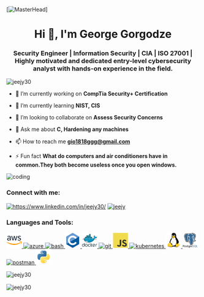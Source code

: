 [![MasterHead](https://cutewallpaper.org/28/cyber-wallpaper-gif/pixelated-minidump-pixel-art-background-pixel-city-desktop-wallpaper-art.gif)]
<h1 align="center">Hi 👋, I'm George Gorgodze</h1>
<h3 align="center">Security Engineer | Information Security | CIA | ISO 27001 | Highly motivated and dedicated entry-level cybersecurity analyst with hands-on experience in the field.</h3>


<p align="left"> <img src="https://komarev.com/ghpvc/?username=jeejy30&label=Profile%20views&color=0e75b6&style=flat" alt="jeejy30" /> </p>

- 🔭 I’m currently working on **CompTia Security+ Certification**

- 🌱 I’m currently learning **NIST, CIS**

- 👯 I’m looking to collaborate on **Assess Security Concerns**

- 💬 Ask me about **C, Hardening any machines**

- 📫 How to reach me **gio1818ggg@gmail.com**

- ⚡ Fun fact **What do computers and air conditioners have in common.They both become useless once you open windows.**
<img margin="20" alt="coding" width="400px" src="https://gifdb.com/images/high/animated-chock-coding-c78f6elj32sfoi8q.gif"/>
<h3 align="left">Connect with me:</h3>
<p align="left">
<a href="https://linkedin.com/in/https://www.linkedin.com/in/jeejy30/" target="blank"><img align="center" src="https://raw.githubusercontent.com/rahuldkjain/github-profile-readme-generator/master/src/images/icons/Social/linked-in-alt.svg" alt="https://www.linkedin.com/in/jeejy30/" height="30" width="40" /></a>
<a href="https://www.instagram.com/jeejy_ts1/" target="blank"><img align="center" src="https://raw.githubusercontent.com/rahuldkjain/github-profile-readme-generator/master/src/images/icons/Social/instagram.svg" alt="jeejy" height="30" width="40" /></a>
</p>

<h3 align="left">Languages and Tools:</h3>
<p align="left"> <a href="https://aws.amazon.com" target="_blank" rel="noreferrer"> <img src="https://raw.githubusercontent.com/devicons/devicon/master/icons/amazonwebservices/amazonwebservices-original-wordmark.svg" alt="aws" width="40" height="40"/> </a> <a href="https://azure.microsoft.com/en-in/" target="_blank" rel="noreferrer"> <img src="https://www.vectorlogo.zone/logos/microsoft_azure/microsoft_azure-icon.svg" alt="azure" width="40" height="40"/> </a> <a href="https://www.gnu.org/software/bash/" target="_blank" rel="noreferrer"> <img src="https://www.vectorlogo.zone/logos/gnu_bash/gnu_bash-icon.svg" alt="bash" width="40" height="40"/> </a> <a href="https://www.cprogramming.com/" target="_blank" rel="noreferrer"> <img src="https://raw.githubusercontent.com/devicons/devicon/master/icons/c/c-original.svg" alt="c" width="40" height="40"/> </a> <a href="https://www.docker.com/" target="_blank" rel="noreferrer"> <img src="https://raw.githubusercontent.com/devicons/devicon/master/icons/docker/docker-original-wordmark.svg" alt="docker" width="40" height="40"/> </a> <a href="https://git-scm.com/" target="_blank" rel="noreferrer"> <img src="https://www.vectorlogo.zone/logos/git-scm/git-scm-icon.svg" alt="git" width="40" height="40"/> </a> <a href="https://developer.mozilla.org/en-US/docs/Web/JavaScript" target="_blank" rel="noreferrer"> <img src="https://raw.githubusercontent.com/devicons/devicon/master/icons/javascript/javascript-original.svg" alt="javascript" width="40" height="40"/> </a> <a href="https://kubernetes.io" target="_blank" rel="noreferrer"> <img src="https://www.vectorlogo.zone/logos/kubernetes/kubernetes-icon.svg" alt="kubernetes" width="40" height="40"/> </a> <a href="https://www.linux.org/" target="_blank" rel="noreferrer"> <img src="https://raw.githubusercontent.com/devicons/devicon/master/icons/linux/linux-original.svg" alt="linux" width="40" height="40"/> </a> <a href="https://www.postgresql.org" target="_blank" rel="noreferrer"> <img src="https://raw.githubusercontent.com/devicons/devicon/master/icons/postgresql/postgresql-original-wordmark.svg" alt="postgresql" width="40" height="40"/> </a> <a href="https://postman.com" target="_blank" rel="noreferrer"> <img src="https://www.vectorlogo.zone/logos/getpostman/getpostman-icon.svg" alt="postman" width="40" height="40"/> </a> <a href="https://www.python.org" target="_blank" rel="noreferrer"> <img src="https://raw.githubusercontent.com/devicons/devicon/master/icons/python/python-original.svg" alt="python" width="40" height="40"/> </a> </p>

<p><img align="center" src="https://github-readme-stats.vercel.app/api/top-langs?username=jeejy30&show_icons=true&locale=en&layout=compact" alt="jeejy30" /></p>

<p><img align="center" src="https://github-readme-streak-stats.herokuapp.com/?user=jeejy30&" alt="jeejy30" /></p>
